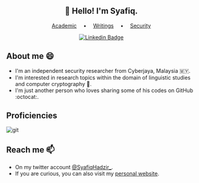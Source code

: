 <h2 align="center">👋 Hello! I'm Syafiq.</h2>

<p align="center">
  <a href="https://academic.syafiqhadzir.dev/">Academic</a>
  &emsp;•&emsp;
  <a href="https://blog.syafiqhadzir.dev/">Writings</a>
  &emsp;•&emsp;
  <a href="https://security.syafiqhadzir.dev/">Security</a>
</p>

<p align="center">
  <a href="https://my.linkedin.com/in/syafiqhadzir" rel="nofollow norefferer">
    <img src="https://img.shields.io/badge/-syafiqhadzir-blue?style=flat&logo=Linkedin&logoColor=white" alt="Linkedin Badge" />
  </a>
</p>

## About me 😄
- I'm an independent security researcher from Cyberjaya, Malaysia :malaysia:.
- I'm interested in research topics within the domain of linguistic studies and computer cryptography :1234:.
- I'm just another person who loves sharing some of his codes on GitHub :octocat:.

## Proficiencies

<p>
  <img alt="git" src="https://img.shields.io/badge/-Git-F05032?style=flat-square&logo=git&logoColor=white" />
</p>

## Reach me 📫
- On my twitter account [@SyafiqHadzir_](https://twitter.com/SyafiqHadzir_).
- If you are curious, you can also visit my [personal website](https://syafiqhadzir.dev).
